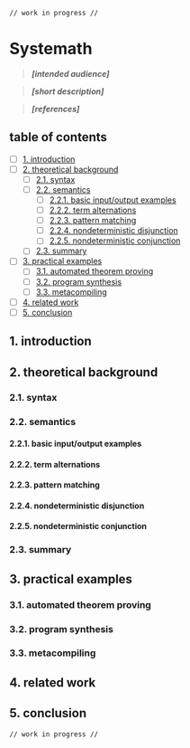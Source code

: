    // work in progress //

# Systemath

> __*[intended audience]*__  
> 

> __*[short description]*__  
> 

> __*[references]*__  
> 

## table of contents

- [ ] [1. introduction](#1-introduction)
- [ ] [2. theoretical background](#2-theoretical-background)
    - [ ] [2.1. syntax](#21-syntax)
    - [ ] [2.2. semantics](#22-semantics)
        - [ ] [2.2.1. basic input/output examples](#221-basic-input-output-examples)
        - [ ] [2.2.2. term alternations](#222-term-alternations)
        - [ ] [2.2.3. pattern matching](#223-pattern-matching)
        - [ ] [2.2.4. nondeterministic disjunction](#224-nondeterministic-disjunction)
        - [ ] [2.2.5. nondeterministic conjunction](#225-nondeterministic-conjunction)
    - [ ] [2.3. summary](#23-summary)
- [ ] [3. practical examples](#3-practical-examples)
    - [ ] [3.1. automated theorem proving](#31-automated-theorem-proving)
    - [ ] [3.2. program synthesis](#32-program-synthesis)
    - [ ] [3.3. metacompiling](#33-metacompiling)
- [ ] [4. related work](#4-related-work)
- [ ] [5. conclusion](#5-conclusion)

## 1. introduction
## 2. theoretical background
### 2.1. syntax
### 2.2. semantics
#### 2.2.1. basic input/output examples
#### 2.2.2. term alternations
#### 2.2.3. pattern matching
#### 2.2.4. nondeterministic disjunction
#### 2.2.5. nondeterministic conjunction
### 2.3. summary
## 3. practical examples
### 3.1. automated theorem proving
### 3.2. program synthesis
### 3.3. metacompiling
## 4. related work
## 5. conclusion

    // work in progress //
